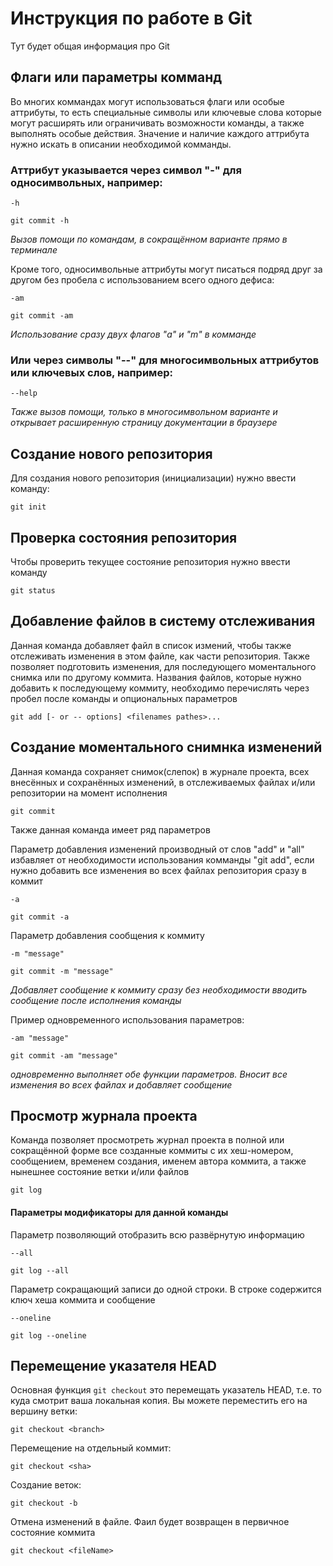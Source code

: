 # Инструкция по работе в Git

Тут будет общая информация про Git

## Флаги или параметры комманд

Во многих коммандах могут использоваться флаги или особые аттрибуты, то есть специальные символы или ключевые слова которые могут расширять или ограничивать возможности команды, а также выполнять особые действия. Значение и наличие каждого аттрибута нужно искать в описании необходимой комманды. 

### Аттрибут указывается через символ "-" для односимвольных, например:

    -h

    git commit -h
*Вызов помощи по командам, в сокращённом варианте прямо в терминале*

Кроме того, односимвольные аттрибуты могут писаться подряд друг за другом без пробела с использованием всего одного дефиса:

    -am

    git commit -am
*Использование сразу двух флагов "a" и "m" в комманде*

### Или через символы "--" для многосимвольных аттрибутов или ключевых слов, например:

    --help
*Также вызов помощи, только в многосимвольном варианте и открывает расширенную страницу документации в браузере*

## Создание нового репозитория

Для создания нового репозитория (инициализации) нужно ввести команду:

    git init

## Проверка состояния репозитория

Чтобы проверить текущее состояние репозитория нужно ввести команду

    git status

## Добавление файлов в систему отслеживания

Данная команда добавляет файл в список измений, чтобы также отслеживать изменения в этом файле, как части репозитория. Также позволяет подготовить изменения, для последующего моментального снимка или по другому коммита.
Названия файлов, которые нужно добавить к последующему коммиту, необходимо перечислять через пробел после команды и опциональных параметров

    git add [- or -- options] <filenames pathes>...

## Создание моментального снимнка изменений

Данная команда сохраняет снимок(слепок) в журнале проекта, всех внесённых и сохранённых изменений, в отслеживаемых файлах и/или репозитории на момент исполнения

    git commit

Также данная команда имеет ряд параметров

Параметр добавления изменений производный от слов "add" и "all" избавляет от необходимости использования комманды "git add", если нужно добавить все изменения во всех файлах репозитория сразу в коммит 

    -a

    git commit -a

Параметр добавления сообщения к коммиту

    -m "message"

    git commit -m "message"
*Добавляет сообщение к коммиту сразу без необходимости вводить сообщение после исполнения команды*

Пример одновременного использования параметров:

    -am "message"

    git commit -am "message"
*одновременно выполняет обе функции параметров. Вносит все изменения во всех файлах и добавляет сообщение*

## Просмотр журнала проекта

Команда позволяет просмотреть журнал проекта в полной или сокращённой форме все созданные коммиты с их хеш-номером, сообщением, временем создания, именем автора коммита, а также нынешнее состояние ветки и/или файлов

    git log

#### Параметры модификаторы для данной команды
Параметр позволяющий отобразить всю развёрнутую информацию 

    --all

    git log --all

Параметр сокращающий записи до одной строки. В строке содержится ключ хеша коммита и сообщение

    --oneline

    git log --oneline
    
## Перемещение указателя HEAD

Основная функция <code>git checkout</code> это перемещать указатель HEAD, т.е. то куда смотрит ваша локальная копия. Вы можете переместить его на вершину ветки: 

    git checkout <branch> 
    
Перемещение на отдельный коммит: 

    git checkout <sha>

Создание веток:
    
    git checkout -b 

Отмена изменений в файле. Фаил будет возвращен в первичное состояние коммита
 
    
    git checkout <fileName> 
